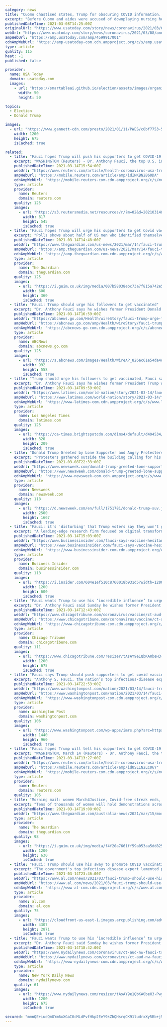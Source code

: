```yaml
---
category: news
title: "Cuomo chastised states, Trump for obscuring COVID information. Now he's accused of the same"
excerpt: "Before Cuomo and aides were accused of downplaying nursing home deaths for political gain, he warned others about the risk of 'politics of denial'"
publishedDateTime: 2021-03-08T14:25:00Z
originalUrl: "https://www.usatoday.com/story/news/coronavirus/2021/03/08/andrew-cuomo-complained-trump-states-politicized-covid-now-hes-accused/4599917001/"
webUrl: "https://www.usatoday.com/story/news/coronavirus/2021/03/08/andrew-cuomo-complained-trump-states-politicized-covid-now-hes-accused/4599917001/"
ampWebUrl: "https://amp.usatoday.com/amp/4599917001"
cdnAmpWebUrl: "https://amp-usatoday-com.cdn.ampproject.org/c/s/amp.usatoday.com/amp/4599917001"
type: article
quality: 115
heat: -1
published: false

provider:
  name: USA Today
  domain: usatoday.com
  images:
    - url: "https://smartableai.github.io/election/assets/images/organizations/usatoday.com-50x50.jpg"
      width: 50
      height: 50

topics:
  - Election
  - Donald Trump

images:
  - url: "https://www.gannett-cdn.com/presto/2021/01/11/PWES/c0bf7753-5950-49af-9862-248995c26ed7-AP21011645140435.jpg?auto=webp&crop=5498,3093,x0,y0&format=pjpg&width=1200"
    width: 1200
    height: 675
    isCached: true

related:
  - title: "Fauci hopes Trump will push his supporters to get COVID-19 vaccine"
    excerpt: "WASHINGTON (Reuters) - Dr. Anthony Fauci, the top U.S. infectious disease expert, said on Sunday he hopes former President Donald Trump will push his supporters to get the COVID-19 vaccine and emphasized that pandemic-related restrictions should not be ..."
    publishedDateTime: 2021-03-14T15:54:00Z
    webUrl: "https://www.reuters.com/article/health-coronavirus-usa-trump-idINKBN2B60DA"
    ampWebUrl: "https://mobile.reuters.com/article/amp/idINKBN2B60DA"
    cdnAmpWebUrl: "https://mobile-reuters-com.cdn.ampproject.org/c/s/mobile.reuters.com/article/amp/idINKBN2B60DA"
    type: article
    provider:
      name: Reuters
      domain: reuters.com
    quality: 125
    images:
      - url: "https://s3.reutersmedia.net/resources/r/?m=02&d=20210314&t=2&i=1554843892&w=&fh=545px&fw=&ll=&pl=&sq=&r=LYNXMPEH2D0A6"
        width: 817
        height: 545
        isCached: true
  - title: "Fauci hopes Trump will urge his supporters to get Covid vaccine"
    excerpt: "Polls shows about half of US men who identified themselves as Republicans said they had no plans to get the vaccine"
    publishedDateTime: 2021-03-14T14:48:00Z
    webUrl: "https://www.theguardian.com/us-news/2021/mar/14/fauci-trump-supporters-covid-vaccine"
    ampWebUrl: "https://amp.theguardian.com/us-news/2021/mar/14/fauci-trump-supporters-covid-vaccine"
    cdnAmpWebUrl: "https://amp-theguardian-com.cdn.ampproject.org/c/s/amp.theguardian.com/us-news/2021/mar/14/fauci-trump-supporters-covid-vaccine"
    type: article
    provider:
      name: The Guardian
      domain: theguardian.com
    quality: 125
    images:
      - url: "https://i.guim.co.uk/img/media/007b58038ebc73a7f815a742e5d8226fa91a5c3d/0_0_3500_2101/master/3500.jpg?width=300&quality=45&auto=format&fit=max&dpr=2&s=a20a8dd0c5e186bd3839618bb4c4d819"
        width: 600
        height: 360
        isCached: true
  - title: "Fauci: Trump should urge his followers to get vaccinated"
    excerpt: "Dr. Anthony Fauci says he wishes former President Donald Trump would use his popularity among Republicans to persuade his followers to get the COVID-19 vaccine Here’s every public figure who has ..."
    publishedDateTime: 2021-03-14T16:59:00Z
    webUrl: "https://abcnews.go.com/Health/wireStory/fauci-trump-urge-followers-vaccinated-76450121"
    ampWebUrl: "https://abcnews.go.com/amp/Health/wireStory/fauci-trump-urge-followers-vaccinated-76450121"
    cdnAmpWebUrl: "https://abcnews-go-com.cdn.ampproject.org/c/s/abcnews.go.com/amp/Health/wireStory/fauci-trump-urge-followers-vaccinated-76450121"
    type: article
    provider:
      name: ABCNews
      domain: abcnews.go.com
    quality: 125
    images:
      - url: "https://s.abcnews.com/images/Health/WireAP_826ac61e54da4defa9b2b4d1443a216a_16x9_992.jpg"
        width: 992
        height: 558
        isCached: true
  - title: "Trump should urge his followers to get vaccinated, Fauci says"
    excerpt: "Dr. Anthony Fauci says he wishes former President Trump would use his popularity among Republicans to persuade his followers to get the COVID-19 vaccine."
    publishedDateTime: 2021-03-14T09:59:00Z
    webUrl: "https://www.latimes.com/world-nation/story/2021-03-14/fauci-trump-should-urge-his-followers-to-get-vaccinated"
    ampWebUrl: "https://www.latimes.com/world-nation/story/2021-03-14/fauci-trump-should-urge-his-followers-to-get-vaccinated?_amp=true"
    cdnAmpWebUrl: "https://www-latimes-com.cdn.ampproject.org/c/s/www.latimes.com/world-nation/story/2021-03-14/fauci-trump-should-urge-his-followers-to-get-vaccinated?_amp=true"
    type: article
    provider:
      name: Los Angeles Times
      domain: latimes.com
    quality: 125
    images:
      - url: "https://ca-times.brightspotcdn.com/dims4/default/d494534/2147483647/strip/true/crop/4800x3135+0+78/resize/320x209!/quality/90/?url=https%3A%2F%2Fcalifornia-times-brightspot.s3.amazonaws.com%2F70%2F0c%2F6f8f529e4ea0a1798b8a2a22b80b%2Fla-photos-1staff-598594-la-policevictimsrally-001-ls.jpg"
        width: 320
        height: 209
        isCached: true
  - title: "Donald Trump Greeted by Lone Supporter and Angry Protesters As He Returns to New York"
    excerpt: "Protesters gathered outside the building calling for his arrest on Monday morning with signs that read, \"Florida Man Go Home,\" \"Indict Trump\" and \"Arrest Trump.\""
    publishedDateTime: 2021-03-08T22:33:00Z
    webUrl: "https://www.newsweek.com/donald-trump-greeted-lone-supporter-angry-protesters-he-returns-new-york-1574618"
    ampWebUrl: "https://www.newsweek.com/donald-trump-greeted-lone-supporter-angry-protesters-he-returns-new-york-1574618?amp=1"
    cdnAmpWebUrl: "https://www-newsweek-com.cdn.ampproject.org/c/s/www.newsweek.com/donald-trump-greeted-lone-supporter-angry-protesters-he-returns-new-york-1574618?amp=1"
    type: article
    provider:
      name: Newsweek
      domain: newsweek.com
    quality: 118
    images:
      - url: "https://d.newsweek.com/en/full/1751781/donald-trump-suv.jpg"
        width: 2500
        height: 1667
        isCached: true
  - title: "Fauci: it's 'disturbing' that Trump voters say they won't get vaccinated for COVID-19"
    excerpt: "A leading-edge research firm focused on digital transformation. Good Subscriber Account active since Free subscriber-exclusive audiobook! “No Rules Rules: Netflix and the Culture of Reinvention” Get it now on Libro.fm using the button below. DOW S&P ..."
    publishedDateTime: 2021-03-14T15:03:00Z
    webUrl: "https://www.businessinsider.com/fauci-says-vaccine-hesitancy-among-trump-supporters-is-distrubing-2021-3"
    ampWebUrl: "https://www.businessinsider.com/fauci-says-vaccine-hesitancy-among-trump-supporters-is-distrubing-2021-3?amp"
    cdnAmpWebUrl: "https://www-businessinsider-com.cdn.ampproject.org/c/s/www.businessinsider.com/fauci-says-vaccine-hesitancy-among-trump-supporters-is-distrubing-2021-3?amp"
    type: article
    provider:
      name: Business Insider
      domain: businessinsider.com
    quality: 118
    images:
      - url: "https://i.insider.com/604e1ef510c8760018b931d5?width=1200&format=jpeg"
        width: 1200
        height: 600
        isCached: true
  - title: "Fauci wants Trump to use his ‘incredible influence’ to urge Republicans to get the COVID-19 vaccine"
    excerpt: "Dr. Anthony Fauci said Sunday he wishes former President Donald Trump would use his popularity among Republicans to persuade his followers to get the COVID-19 vaccine. In a round of interviews on the morning news shows, the government’s top infectious ..."
    publishedDateTime: 2021-03-14T12:43:00Z
    webUrl: "https://www.chicagotribune.com/coronavirus/vaccine/ct-aud-nw-fauci-trump-coronavirus-vaccine-20210314-mfq6zptj4vaybejq32k77shgnu-story.html"
    ampWebUrl: "https://www.chicagotribune.com/coronavirus/vaccine/ct-aud-nw-fauci-trump-coronavirus-vaccine-20210314-mfq6zptj4vaybejq32k77shgnu-story.html?outputType=amp"
    cdnAmpWebUrl: "https://www-chicagotribune-com.cdn.ampproject.org/c/s/www.chicagotribune.com/coronavirus/vaccine/ct-aud-nw-fauci-trump-coronavirus-vaccine-20210314-mfq6zptj4vaybejq32k77shgnu-story.html?outputType=amp"
    type: article
    provider:
      name: Chicago Tribune
      domain: chicagotribune.com
    quality: 111
    images:
      - url: "https://www.chicagotribune.com/resizer/tAsAY9e1QbKA0beH3-PwyoVHJNg=/1200x0/top/cloudfront-us-east-1.images.arcpublishing.com/tronc/X7YK43QVEVCLHGJEFVDTOOQX6I.aspx"
        width: 1200
        height: 675
        isCached: true
  - title: "Fauci says Trump should push supporters to get covid vaccine after ‘disturbing’ poll results show they won’t"
    excerpt: "Anthony S. Fauci, the nation’s top infectious-disease expert, said in interviews Sunday that former president Donald Trump should be enlisted to encourage his supporters to get a coronavirus vaccine, after recent polling showed Republican men and Trump ..."
    publishedDateTime: 2021-03-14T22:53:00Z
    webUrl: "https://www.washingtonpost.com/nation/2021/03/14/fauci-trump-supporters-vaccine/"
    ampWebUrl: "https://www.washingtonpost.com/nation/2021/03/14/fauci-trump-supporters-vaccine/?outputType=amp"
    cdnAmpWebUrl: "https://www-washingtonpost-com.cdn.ampproject.org/c/s/www.washingtonpost.com/nation/2021/03/14/fauci-trump-supporters-vaccine/?outputType=amp"
    type: article
    provider:
      name: Washington Post
      domain: washingtonpost.com
    quality: 106
    images:
      - url: "https://www.washingtonpost.com/wp-apps/imrs.php?src=https://arc-anglerfish-washpost-prod-washpost.s3.amazonaws.com/public/XHWUTGD3WMI6XDC6GLSHWQVVDM.jpg&w=1440"
        width: 1440
        height: 960
        isCached: true
  - title: "Fauci hopes Trump will tell his supporters to get COVID-19 vaccine"
    excerpt: "WASHINGTON, March 14 (Reuters) - Dr. Anthony Fauci, the top U.S. infectious disease expert, said on Sunday he hopes former President Donald Trump will urge his supporters to get the COVID-19 vaccine and emphasized that pandemic-related restrictions should ..."
    publishedDateTime: 2021-03-14T13:27:00Z
    webUrl: "https://www.reuters.com/article/health-coronavirus-usa-trump-idUSL1N2LC06Y"
    ampWebUrl: "https://mobile.reuters.com/article/amp/idUSL1N2LC06Y"
    cdnAmpWebUrl: "https://mobile-reuters-com.cdn.ampproject.org/c/s/mobile.reuters.com/article/amp/idUSL1N2LC06Y"
    type: article
    provider:
      name: Reuters
      domain: reuters.com
    quality: 105
  - title: "Morning mail: women March4Justice, Covid-free streak ends, silent echo of Trump hotel"
    excerpt: "Tens of thousands of women will hold demonstrations across the country. Plus: Queensland and NSW investigate Covid cases"
    publishedDateTime: 2021-03-14T19:08:00Z
    webUrl: "https://www.theguardian.com/australia-news/2021/mar/15/morning-mail-women-march4justice-covid-free-streak-ends-silent-echo-of-trump-hotel"
    type: article
    provider:
      name: The Guardian
      domain: theguardian.com
    quality: 98
    images:
      - url: "https://i.guim.co.uk/img/media/f4f20a7661ff59a053aa5dd825fc1f75f80afc29/0_302_4032_2419/master/4032.jpg?width=1200&height=630&quality=85&auto=format&fit=crop&overlay-align=bottom%2Cleft&overlay-width=100p&overlay-base64=L2ltZy9zdGF0aWMvb3ZlcmxheXMvdGctZGVmYXVsdC5wbmc&enable=upscale&s=3079d7acb36c2746d9ccdbdc47a46f79"
        width: 1200
        height: 630
        isCached: true
  - title: "Fauci: Trump should use his sway to promote COVID vaccinations"
    excerpt: "The government's top infectious disease expert lamented polling showing that Trump supporters are more likely to refuse to get vaccinated."
    publishedDateTime: 2021-03-14T23:46:00Z
    webUrl: "https://www.al.com/news/2021/03/fauci-trump-should-use-his-sway-to-promote-covid-vaccinations.html"
    ampWebUrl: "https://www.al.com/news/2021/03/fauci-trump-should-use-his-sway-to-promote-covid-vaccinations.html?outputType=amp"
    cdnAmpWebUrl: "https://www-al-com.cdn.ampproject.org/c/s/www.al.com/news/2021/03/fauci-trump-should-use-his-sway-to-promote-covid-vaccinations.html?outputType=amp"
    type: article
    provider:
      name: al.com
      domain: al.com
    quality: 75
    images:
      - url: "https://cloudfront-us-east-1.images.arcpublishing.com/advancelocal/TJPCM6T3LFASDDS7LXUUNGRCEM.jpg"
        width: 4307
        height: 2871
        isCached: true
  - title: "Fauci wants Trump to use his ‘incredible influence’ to urge Republicans to get the COVID-19 vaccine"
    excerpt: "Dr. Anthony Fauci said Sunday he wishes former President Donald Trump would use his popularity among Republicans to persuade his followers to get the COVID-19 vaccine."
    publishedDateTime: 2021-03-14T18:42:00Z
    webUrl: "https://www.nydailynews.com/coronavirus/ct-aud-nw-fauci-trump-coronavirus-vaccine-20210314-mfq6zptj4vaybejq32k77shgnu-story.html"
    ampWebUrl: "https://www.nydailynews.com/coronavirus/ct-aud-nw-fauci-trump-coronavirus-vaccine-20210314-mfq6zptj4vaybejq32k77shgnu-story.html?outputType=amp"
    cdnAmpWebUrl: "https://www-nydailynews-com.cdn.ampproject.org/c/s/www.nydailynews.com/coronavirus/ct-aud-nw-fauci-trump-coronavirus-vaccine-20210314-mfq6zptj4vaybejq32k77shgnu-story.html?outputType=amp"
    type: article
    provider:
      name: New York Daily News
      domain: nydailynews.com
    quality: 61
    images:
      - url: "https://www.nydailynews.com/resizer/tAsAY9e1QbKA0beH3-PwyoVHJNg=/1200x0/top/cloudfront-us-east-1.images.arcpublishing.com/tronc/X7YK43QVEVCLHGJEFVDTOOQX6I.aspx"
        width: 1200
        height: 675
        isCached: true

secured: "mmnQE+iudQmOYm6xXGaI0cMLdPvfHkp2EeY9kZhQHsrqCK91ludrxXy5Bb+j5ULek4vWI1RhvYHpycuLpcC444KEYLGE9z+cIR/u/EZTmYYwa52A7kk8jS1xyoHIyzaycRTDPNpklOkaLhzWUvdzm1vqrAAsn17/gsy+iW+dG5TmpvkdUODforSG/70t+2a2iEK/944R87xO/q4KzK05jUJEnec+hARV15Mm6w+IjU7QqLYdryE5aL8Fd3gjROR0+WygZZ88+H6qOE5AFJM8yFnVfNhhZLFc7rFqvR0a5EbNYJsB4ETbkB3jG82BlTjpp0ldB1J3UNuu3ORN0GbaKS8ujFvDs5o4DSP1lop+U+U=;RuYmKb2QZ8Mv30/xI+Ofig=="
---
```


